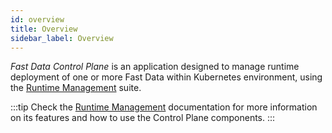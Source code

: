 ```yaml
---
id: overview
title: Overview
sidebar_label: Overview
---
```


<!--
WARNING: this file was automatically generated by Mia-Platform Doc Aggregator.
DO NOT MODIFY IT BY HAND.
Instead, modify the source file and run the aggregator to regenerate this file.
-->

_Fast Data Control Plane_ is an application designed to manage runtime deployment of one or more Fast Data within Kubernetes environment, using the [Runtime Management](/fast_data/runtime_management/overview.mdx) suite.

:::tip
Check the [Runtime Management](/fast_data/runtime_management/overview.mdx) documentation for more information on its features and how to use the Control Plane components.
:::

